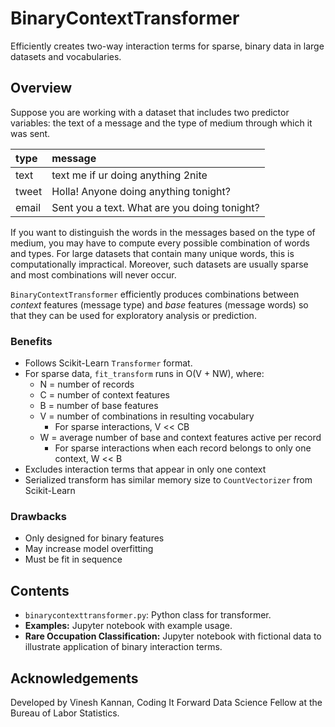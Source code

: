 # BinaryContextTransformer

Efficiently creates two-way interaction terms for sparse, binary data in large datasets and vocabularies.

## Overview

Suppose you are working with a dataset that includes two predictor variables: the text of a message and the type of medium through which it was sent.

| type | message |
|:-|:-|
| text  | text me if ur doing anything 2nite |
| tweet | Holla! Anyone doing anything tonight? |
| email | Sent you a text. What are you doing tonight? |

If you want to distinguish the words in the messages based on the type of medium, you may have to compute every possible combination of words and types. For large datasets that contain many unique words, this is computationally impractical. Moreover, such datasets are usually sparse and most combinations will never occur.

`BinaryContextTransformer` efficiently produces combinations between *context* features (message type) and *base* features (message words) so that they can be used for exploratory analysis or prediction.

### Benefits

- Follows Scikit-Learn `Transformer` format.
- For sparse data, `fit_transform` runs in O(V + NW), where:
	- N = number of records
	- C = number of context features
	- B = number of base features
	- V = number of combinations in resulting vocabulary
		- For sparse interactions, V << CB
	- W = average number of base and context features active per record
		- For sparse interactions when each record belongs to only one context, W << B
- Excludes interaction terms that appear in only one context
- Serialized transform has similar memory size to `CountVectorizer` from Scikit-Learn

### Drawbacks

- Only designed for binary features
- May increase model overfitting
- Must be fit in sequence

## Contents

- `binarycontexttransformer.py`: Python class for transformer.
- **Examples:** Jupyter notebook with example usage.
- **Rare Occupation Classification:** Jupyter notebook with fictional data to illustrate application of binary interaction terms.

## Acknowledgements

Developed by Vinesh Kannan, Coding It Forward Data Science Fellow at the Bureau of Labor Statistics.
